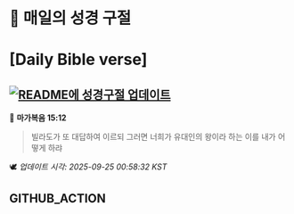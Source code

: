 # 🙏 매일의 성경 구절
# [Daily Bible verse]
## [![README에 성경구절 업데이트](https://github.com/DONGSUKA/first_test/actions/workflows/update-readme-bible.yml/badge.svg)](https://github.com/DONGSUKA/first_test/actions/workflows/update-readme-bible.yml)
<!-- START_BIBLE_VERSE -->
📖 **마가복음 15:12**
> 빌라도가 또 대답하여 이르되 그러면 너희가 유대인의 왕이라 하는 이를 내가 어떻게 하랴

🕊️ _업데이트 시각: 2025-09-25 00:58:32 KST_
  <!-- END_BIBLE_VERSE -->
## GITHUB_ACTION

